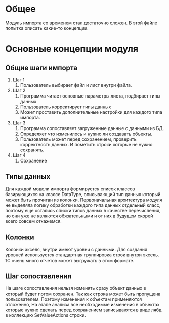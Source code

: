 ﻿# Общее

Модуль импорта со временем стал достаточно сложен. В этой файле попытка описать какие-то концепции.

# Основные концепции модуля

## Общие шаги импорта

1. Шаг 1 
   1. Пользователь выбирает файл и лист внутри файла.
2. Шаг 2
   1. Программа читает основные параметры листа, подбирает типы данных
   2. Пользователь корректирует типы данных
   3. Может проставить дополнительные настройки для каждого типа импорта.
3. Шаг 3
   1. Программа сопоставляет загруженные данные с данными из БД.
   2. Определяет что изменилось и нужно ли создавать объекты.
   3. Пользователь может перед сохранением, проверить корректность данных. И пометить строки которые не нужно сохранять.
4. Шаг 4
   1. Сохранение

## Типы данных

Для каждой модели импорта формируется список классов базирующихся на классе DataType, описывающий тип данных который может быть прочитан из колонки.
Первоначальная архитектура модуля не выделяла логику обработки каждого типа данных отдельный класс, поэтому еще остались списки типов данных в качестве перечисления, но они уже не являются обязательными и от них в будущем скорей всего совсем откажемся.

## Колонки

Колонки экселя, внутри имеют уровни с данными. Для создания уровней используется стандартная группировка строк внутри эксель.
1С очень много отчетов может выгружать в этом формате.

## Шаг сопоставления

На шаге сопоставления нельзя изменять сразу объект данных в который будет потом сохранен. Так как строка может быть пропущена пользователем.
Поэтому изменения к объектам применяются отложенно, На этапе анализа все необходимые изменения в объектах которые нужно сделать перед сохранением записываются в виде лябд в коллекцию SetValueActions строки.

